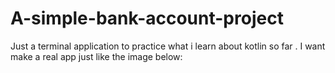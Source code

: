 # A-simple-bank-account-project
Just a terminal application to practice what i learn about kotlin so far . I want make a real app just like the image below: 
